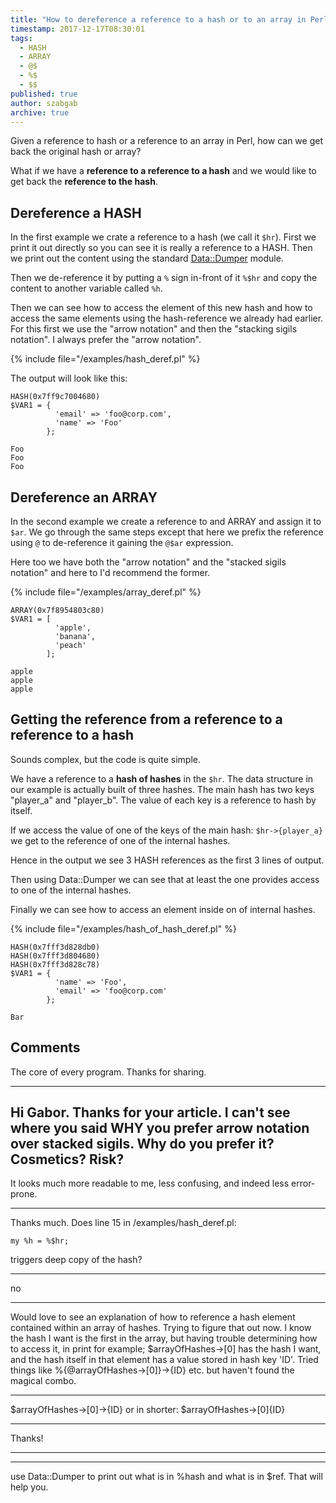 ```yaml
---
title: "How to dereference a reference to a hash or to an array in Perl"
timestamp: 2017-12-17T08:30:01
tags:
  - HASH
  - ARRAY
  - @$
  - %$
  - $$
published: true
author: szabgab
archive: true
---
```



Given a reference to hash or a reference to an array in Perl, how can we get back the original hash or array?

What if we have a <b>reference to a reference to a hash</b> and we would like to get back the <b>reference to the hash</b>.


## Dereference a HASH

In the first example we crate a reference to a hash (we call it `$hr`).
First we print it out directly so you can see it is really a reference to a HASH.
Then we print out the content using the standard [Data::Dumper](https://metacpan.org/pod/Data::Dumper) module.

Then we de-reference it by putting a `%` sign in-front of it `%$hr` and copy the content to another variable called `%h`.

Then we can see how to access the element of this new hash and how to access the same elements using the hash-reference we already had earlier.
For this first we use the "arrow notation" and then the "stacking sigils notation". I always prefer the "arrow notation".

{% include file="/examples/hash_deref.pl" %}

The output will look like this:

```
HASH(0x7ff9c7004680)
$VAR1 = {
          'email' => 'foo@corp.com',
          'name' => 'Foo'
        };

Foo
Foo
Foo
```

## Dereference an ARRAY

In the second example we create a reference to and ARRAY and assign it to `$ar`. We go through the same
steps except that here we prefix the reference using `@` to de-reference it gaining the `@$ar`
expression.

Here too we have both the "arrow notation" and the "stacked sigils notation" and here to I'd recommend the former.

{% include file="/examples/array_deref.pl" %}

```
ARRAY(0x7f8954803c80)
$VAR1 = [
          'apple',
          'banana',
          'peach'
        ];

apple
apple
apple
```

## Getting the reference from a reference to a reference to a hash

Sounds complex, but the code is quite simple.

We have a reference to a <b>hash of hashes</b> in the `$hr`.
The data structure in our example is actually built of three hashes.
The main hash has two keys "player_a" and "player_b". The value of each key
is a reference to hash by itself.

If we access the value of one of the keys of the main hash: `$hr->{player_a}`
we get to the reference of one of the internal hashes.

Hence in the output we see 3 HASH references as the first 3 lines of output.

Then using Data::Dumper we can see that at least the one provides access
to one of the internal hashes.

Finally we can see how to access an element inside on of internal hashes.

{% include file="/examples/hash_of_hash_deref.pl" %}

```
HASH(0x7fff3d828db0)
HASH(0x7fff3d804680)
HASH(0x7fff3d828c78)
$VAR1 = {
          'name' => 'Foo',
          'email' => 'foo@corp.com'
        };

Bar
```

## Comments

The core of every program. Thanks for sharing.

<hr>

Hi Gabor.
Thanks for your article. I can't see where you said WHY you prefer arrow notation over stacked sigils. Why do you prefer it? Cosmetics? Risk?
---
It looks much more readable to me, less confusing, and indeed less error-prone.

<hr>

Thanks much.
Does line 15 in /examples/hash_deref.pl:

    my %h = %$hr;

triggers deep copy of the hash?

---
no

<hr>

Would love to see an explanation of how to reference a hash element contained within an array of hashes. Trying to figure that out now. I know the hash I want is the first in the array, but having trouble determining how to access it, in print for example; $arrayOfHashes->[0] has the hash I want, and the hash itself in that element has a value stored in hash key 'ID'. Tried things like %{@arrayOfHashes->[0]}->{ID} etc. but haven't found the magical combo.

---
$arrayOfHashes->[0]->{ID} or in shorter: $arrayOfHashes->[0]{ID}

---
Thanks!

<hr>

---

use Data::Dumper to print out what is in %hash and what is in $ref. That will help you.

